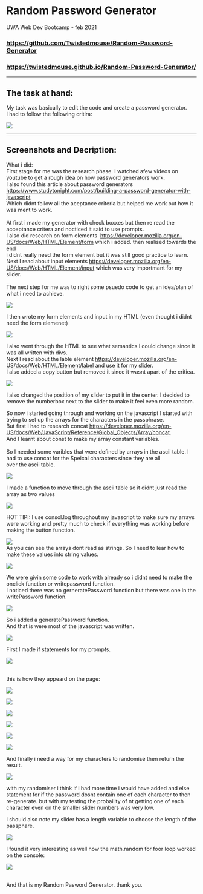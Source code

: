 # Random Password Generator
UWA Web Dev Bootcamp - feb 2021

### https://github.com/Twistedmouse/Random-Password-Generator
### https://twistedmouse.github.io/Random-Password-Generator/

---
## The task at hand:
My task was basically to edit the code and create a password generator. <br> 
I had to follow the following critira:

![](Assets/screenshot/userStory.jpg)

---
## Screenshots and Decription:
What i did: <br>
First stage for me was the research phase. I watched afew videos on youtube to get a rough idea on how password generators work. <br>
I also found this article about password generators https://www.studytonight.com/post/building-a-password-generator-with-javascript <br>
Which didnt follow all the aceptance criteria but helped me work out how it was ment to work. 
<br>
<br>
At first i made my generator with check boxxes but then re read the acceptance critera and nocticed it said to use prompts. <br>
I also did research on form elements  https://developer.mozilla.org/en-US/docs/Web/HTML/Element/form which i added. then realised towards the end <br> i didnt really need the form element but it was still good practice to learn. <br>
Next I read about input elements https://developer.mozilla.org/en-US/docs/Web/HTML/Element/input which was very importmant for my slider.<br>
<br>
The next step for me was to right some psuedo code to get an idea/plan of what i need to achieve. <br>

![](Assets/screenshot/psuedoCode.jpg)

I then wrote my form elements and input in my HTML (even thought i didnt need the form elemenet)

![](Assets/screenshot/inputEl.jpg)

I also went through the HTML to see what semantics I could change since it was all written with divs.<br>
Next I read about the lable element https://developer.mozilla.org/en-US/docs/Web/HTML/Element/label and use it for my slider. <br>
I also added a copy button but removed it since it wasnt apart of the critiea. 

![](Assets/screenshot/copyBTN.jpg)

I also changed the position of my slider to put it in the center. I decided to remove the numberbox next to the slider to make it feel even more random. <br>

So now i started going through and working on the javascript I started with trying to set up the arrays for the characters in the passphrase. <br>
But first I had to research concat https://developer.mozilla.org/en-US/docs/Web/JavaScript/Reference/Global_Objects/Array/concat. <br>
And I learnt about const to make my array constant variables. <br>
<br>
So I needed some varibles that were defined by arrays in the ascii table. I had to use concat for the Speical characters since they are all <br>
over the ascii table.<br> 

![](Assets/screenshot/array1.jpg)

I made a function to move through the ascii table so it didnt just read the array as two values 

![](Assets/screenshot/array2.jpg)

HOT TIP!: I use consol.log throughout my javascript to make sure my arrays were working and pretty much to check if everything was working before making the button function.  

![](Assets/screenshot/consoleArray.jpg)
<br>
As you can see the arrays dont read as strings. So I need to lear how to make these values into string values. <br>

![](Assets/screenshot/string.jpg)

We were givin some code to work with already so i didnt need to make the onclick function or writepassword function.<br>
I noticed there was no gerneratePassword function but there was one in the writePassword function. 

![](Assets/screenshot/writepass.jpg)

So i added a generatePassword function. <br>
And that is were most of the javascript was written.

![](Assets/screenshot/genPassfunc.jpg)

First I made if statements for my prompts.

![](Assets/screenshot/promptcodes.jpg)

<br>
this is how they appeard on the page: 

![](Assets/screenshot/prompt1.jpg)

![](Assets/screenshot/prompt2.jpg)

![](Assets/screenshot/prompt3.jpg)

![](Assets/screenshot/prompt4.jpg)

![](Assets/screenshot/prompt5.jpg)

![](Assets/screenshot/prompt6.jpg)

And finally i need a way for my characters to randomise then return the result.

![](Assets/screenshot/random.jpg)

with my randomiser i think if i had more time i would have added and else statement for if the password dosnt contain one of each character to then re-generate. but with my testing the probaility of nt getting one of each character even on the smaller slider numbers was very low.

I should also note my slider has a length variable to choose the length of the passphare.

![](Assets/screenshot/length.jpg)

I found it very interesting as well how the math.random for foor loop worked on the console: 

![](Assets/screenshot/randomarray.jpg)

<br> And that is my Random Pasword Generator. thank you.

